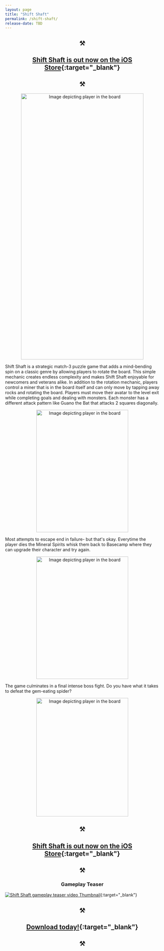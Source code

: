 ```yaml
---
layout: page
title: "Shift Shaft"
permalink: /shift-shaft/
release-date: TBD
---
```

<style>
h1, h2, h3 {
   text-align: center;
}
</style>
## ⚒️
##  [Shift Shaft is out now on the iOS Store](https://linktr.ee/shiftshaft){:target="_blank"}
## ⚒️


<p align="center">
<img src="./../images/gameplay-animated.gif" width="400" height="867" alt="Image depicting player in the board"/>
</p>

Shift Shaft is a strategic match-3 puzzle game that adds a mind-bending spin on a classic genre by allowing players to rotate the board.  This simple mechanic creates endless complexity and makes Shift Shaft enjoyable for newcomers and veterans alike. In addition to the rotation mechanic, players control a miner that is in the board itself and can only move by tapping away rocks and rotating the board. Players must move their avatar to the level exit while completing goals and dealing with monsters.  Each monster has a different attack pattern like Guano the Bat that attacks 2 squares diagonally.

<!-- <p align="center">
<img src="./../images/this-is-you.png" width="270" height="399" alt="Image depicting player in the board"/>
</p> -->

<p align="center">
<img src="./../images/guano.png" width="300" height="399" alt="Image depicting player in the board"/>
</p>

Most attempts to escape end in failure- but that's okay. Everytime the player dies the Mineral Spirits whisk them back to Basecamp where they can upgrade their character and try again.

<p align="center">
<img src="./../images/basecamp.png" width="300" height="399" alt="Image depicting player in the board"/>
</p>

The game culminates in a final intense boss fight.  Do you have what it takes to defeat the gem-eating spider?


<!-- 1080x1392 -->
<p align="center">
<img src="./../images/boss.png" width="300" height="386" alt="Image depicting player in the board"/>
</p>




## ⚒️
##  [Shift Shaft is out now on the iOS Store](https://linktr.ee/shiftshaft){:target="_blank"}
## ⚒️


### Gameplay Teaser



[![Shift Shaft gameplay teaser video Thumbnail](./../images/press-kit/youtube-thumbnail-2.png)](https://youtu.be/79rk1NOY6t4 "Shift Shaft gameplay teaser video"){:target="_blank"}


## ⚒️
##  [Download today!](https://linktr.ee/shiftshaft){:target="_blank"}
## ⚒️
